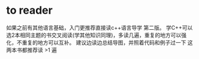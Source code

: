 # to reader
如果之前有其他语言基础，入门更推荐直接读c++语言导学 第二版。
学C++可以选2本相同主题的书交叉阅读(学其他知识同理)，多读几遍，重复的地方可以强化，不重复的地方可以互补。
建议边读边总结导图，并照着代码和例子过一下
这两本书都推荐读 >1 遍
